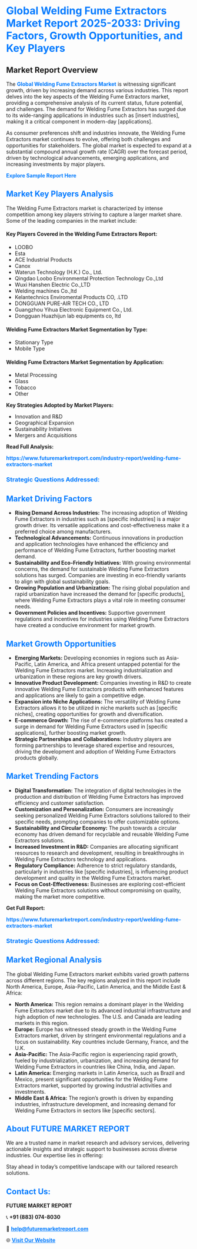 <h1 style="color: #007BFF;">Global Welding Fume Extractors Market Report 2025-2033: Driving Factors, Growth Opportunities, and Key Players</h1>

<section id="overview">
<h2>Market Report Overview</h2>
<p>The <a href="https://www.futuremarketreport.com/industry-report/welding-fume-extractors-market" style="color: #007BFF; text-decoration: none;"><strong>Global Welding Fume Extractors Market</strong></a> is witnessing significant growth, driven by increasing demand across various industries. This report delves into the key aspects of the Welding Fume Extractors market, providing a comprehensive analysis of its current status, future potential, and challenges. The demand for Welding Fume Extractors has surged due to its wide-ranging applications in industries such as [insert industries], making it a critical component in modern-day [applications].</p>
<p>As consumer preferences shift and industries innovate, the Welding Fume Extractors market continues to evolve, offering both challenges and opportunities for stakeholders. The global market is expected to expand at a substantial compound annual growth rate (CAGR) over the forecast period, driven by technological advancements, emerging applications, and increasing investments by major players.</p>
</section>

<section id="overview">
<p><a href="https://www.futuremarketreport.com/request-sample/reportId=85226" style="color: #007BFF; text-decoration: none;"><strong>Explore Sample Report Here</strong></a></p>
</section>

<section id="key-players">
<h2 style="color: #007BFF;">Market Key Players Analysis</h2>
<p>The Welding Fume Extractors market is characterized by intense competition among key players striving to capture a larger market share. Some of the leading companies in the market include:</p>
<h4>Key Players Covered in the Welding Fume Extractors Report:</h4>
<ul><li>LOOBO</li><li>Esta</li><li>ACE Industrial Products</li><li>Canox</li><li>Waterun Technology (H.K.) Co., Ltd.</li><li>Qingdao Loobo Environmental Protection Technology Co.,Ltd</li><li>Wuxi Hanshen Electric Co.,LTD</li><li>Welding machines Co.,ltd</li><li>Kelantechnics Enviromental Products CO, .LTD</li><li>DONGGUAN PURE-AIR TECH CO., LTD</li><li>Guangzhou Yihua Electronic Equipment Co., Ltd.</li><li>Dongguan Huazhijun lab equipments co, ltd</li></ul>
<h4>Welding Fume Extractors Market Segmentation by Type:</h4>
<ul><li>Stationary Type</li><li>Mobile Type</li></ul>

<h4>Welding Fume Extractors Market Segmentation by Application:</h4>
<ul><li>Metal Processing</li><li>Glass</li><li>Tobacco</li><li>Other</li></ul>
<p><strong>Key Strategies Adopted by Market Players:</strong></p>
<ul>
<li>Innovation and R&D</li>
<li>Geographical Expansion</li>
<li>Sustainability Initiatives</li>
<li>Mergers and Acquisitions</li>
</ul>
</section>

<section>
<p><strong>Read Full Analysis: </strong></p><a href="https://www.futuremarketreport.com/industry-report/welding-fume-extractors-market" style="color: #007BFF; text-decoration: none;"><strong>https://www.futuremarketreport.com/industry-report/welding-fume-extractors-market</strong></a>
<h3 style="color: #007BFF;">Strategic Questions Addressed:</h3>
</section>

<section id="driving-factors">
<h2 style="color: #007BFF;">Market Driving Factors</h2>
<ul>
<li><strong>Rising Demand Across Industries:</strong> The increasing adoption of Welding Fume Extractors in industries such as [specific industries] is a major growth driver. Its versatile applications and cost-effectiveness make it a preferred choice among manufacturers.</li>
<li><strong>Technological Advancements:</strong> Continuous innovations in production and application technologies have enhanced the efficiency and performance of Welding Fume Extractors, further boosting market demand.</li>
<li><strong>Sustainability and Eco-Friendly Initiatives:</strong> With growing environmental concerns, the demand for sustainable Welding Fume Extractors solutions has surged. Companies are investing in eco-friendly variants to align with global sustainability goals.</li>
<li><strong>Growing Population and Urbanization:</strong> The rising global population and rapid urbanization have increased the demand for [specific products], where Welding Fume Extractors plays a vital role in meeting consumer needs.</li>
<li><strong>Government Policies and Incentives:</strong> Supportive government regulations and incentives for industries using Welding Fume Extractors have created a conducive environment for market growth.</li>
</ul>
</section>

<section id="growth-opportunities">
<h2 style="color: #007BFF;">Market Growth Opportunities</h2>
<ul>
<li><strong>Emerging Markets:</strong> Developing economies in regions such as Asia-Pacific, Latin America, and Africa present untapped potential for the Welding Fume Extractors market. Increasing industrialization and urbanization in these regions are key growth drivers.</li>
<li><strong>Innovative Product Development:</strong> Companies investing in R&D to create innovative Welding Fume Extractors products with enhanced features and applications are likely to gain a competitive edge.</li>
<li><strong>Expansion into Niche Applications:</strong> The versatility of Welding Fume Extractors allows it to be utilized in niche markets such as [specific niches], creating opportunities for growth and diversification.</li>
<li><strong>E-commerce Growth:</strong> The rise of e-commerce platforms has created a surge in demand for Welding Fume Extractors used in [specific applications], further boosting market growth.</li>
<li><strong>Strategic Partnerships and Collaborations:</strong> Industry players are forming partnerships to leverage shared expertise and resources, driving the development and adoption of Welding Fume Extractors products globally.</li>
</ul>
</section>

<section id="trending-factors">
<h2 style="color: #007BFF;">Market Trending Factors</h2>
<ul>
<li><strong>Digital Transformation:</strong> The integration of digital technologies in the production and distribution of Welding Fume Extractors has improved efficiency and customer satisfaction.</li>
<li><strong>Customization and Personalization:</strong> Consumers are increasingly seeking personalized Welding Fume Extractors solutions tailored to their specific needs, prompting companies to offer customizable options.</li>
<li><strong>Sustainability and Circular Economy:</strong> The push towards a circular economy has driven demand for recyclable and reusable Welding Fume Extractors solutions.</li>
<li><strong>Increased Investment in R&D:</strong> Companies are allocating significant resources to research and development, resulting in breakthroughs in Welding Fume Extractors technology and applications.</li>
<li><strong>Regulatory Compliance:</strong> Adherence to strict regulatory standards, particularly in industries like [specific industries], is influencing product development and quality in the Welding Fume Extractors market.</li>
<li><strong>Focus on Cost-Effectiveness:</strong> Businesses are exploring cost-efficient Welding Fume Extractors solutions without compromising on quality, making the market more competitive.</li>
</ul>
</section>

<section>
<p><strong>Get Full Report: </strong></p><a href="https://www.futuremarketreport.com/industry-report/welding-fume-extractors-market" style="color: #007BFF; text-decoration: none;"><strong>https://www.futuremarketreport.com/industry-report/welding-fume-extractors-market</strong></a>
<h3 style="color: #007BFF;">Strategic Questions Addressed:</h3>
</section>


<section id="regional-analysis">
<h2 style="color: #007BFF;">Market Regional Analysis</h2>
<p>The global Welding Fume Extractors market exhibits varied growth patterns across different regions. The key regions analyzed in this report include North America, Europe, Asia-Pacific, Latin America, and the Middle East & Africa:</p>
<ul>
<li><strong>North America:</strong> This region remains a dominant player in the Welding Fume Extractors market due to its advanced industrial infrastructure and high adoption of new technologies. The U.S. and Canada are leading markets in this region.</li>
<li><strong>Europe:</strong> Europe has witnessed steady growth in the Welding Fume Extractors market, driven by stringent environmental regulations and a focus on sustainability. Key countries include Germany, France, and the U.K.</li>
<li><strong>Asia-Pacific:</strong> The Asia-Pacific region is experiencing rapid growth, fueled by industrialization, urbanization, and increasing demand for Welding Fume Extractors in countries like China, India, and Japan.</li>
<li><strong>Latin America:</strong> Emerging markets in Latin America, such as Brazil and Mexico, present significant opportunities for the Welding Fume Extractors market, supported by growing industrial activities and investments.</li>
<li><strong>Middle East & Africa:</strong> The region’s growth is driven by expanding industries, infrastructure development, and increasing demand for Welding Fume Extractors in sectors like [specific sectors].</li>
</ul>
</section>

<footer>
<h2 style="color: #007BFF;">About FUTURE MARKET REPORT</h2>
<p>We are a trusted name in market research and advisory services, delivering actionable insights and strategic support to businesses across diverse industries. Our expertise lies in offering:</p>

<p>Stay ahead in today’s competitive landscape with our tailored research solutions.</p>

<h2 style="color: #007BFF;">Contact Us:</h2>
<p><strong>FUTURE MARKET REPORT</strong></p>
<p>📞 <strong>+91 (883) 074-8030</strong></p>
<p>📧 <strong><a href="mailto:help@futuremarketreport.com" style="color: #007BFF;">help@futuremarketreport.com</a></strong></p>
<p>🌐 <strong><a href="https://www.futuremarketreport.com/" style="color: #007BFF;">Visit Our Website</a></strong></p>
</footer>